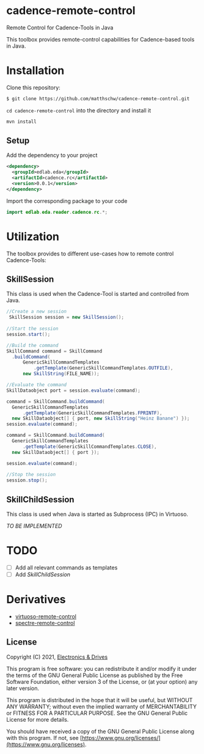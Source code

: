 # cadence-remote-control

Remote Control for Cadence-Tools in Java

This toolbox provides remote-control capabilities for Cadence-based
tools in Java.

# Installation

Clone this repository:

```bash
$ git clone https://github.com/matthschw/cadence-remote-control.git
```

`cd cadence-remote-control` into the directory and install it

```bash
mvn install
```

## Setup
Add the dependency to your project

```xml
<dependency>
  <groupId>edlab.eda</groupId>
  <artifactId>cadence.rc</artifactId>
  <version>0.0.1</version>
</dependency>
```

Import the corresponding package to your code
```java
import edlab.eda.reader.cadence.rc.*;
```

# Utilization

The toolbox provides to different use-cases how to remote control 
Cadence-Tools:

## SkillSession
This class is used when the Cadence-Tool is started and controlled from Java.

```java
//Create a new session
 SkillSession session = new SkillSession();
 
//Start the session
session.start();

//Build the command 
SkillCommand command = SkillCommand
  .buildCommand(
      GenericSkillCommandTemplates
          .getTemplate(GenericSkillCommandTemplates.OUTFILE),
      new SkillString(FILE_NAME));

//Evaluate the command
SkillDataobject port = session.evaluate(command);

command = SkillCommand.buildCommand(
  GenericSkillCommandTemplates
      .getTemplate(GenericSkillCommandTemplates.FPRINTF),
  new SkillDataobject[] { port, new SkillString("Heinz Banane") });
session.evaluate(command);

command = SkillCommand.buildCommand(
  GenericSkillCommandTemplates
      .getTemplate(GenericSkillCommandTemplates.CLOSE),
  new SkillDataobject[] { port });

session.evaluate(command);
 
//Stop the session
session.stop();
```

## SkillChildSession

This class is used when Java is started as Subprocess (IPC) in
Virtuoso.

*TO BE IMPLEMENTED*

# TODO

- [ ] Add all relevant commands as templates
- [ ] Add *SkillChildSession*

# Derivatives

- [virtuoso-remote-control](https://github.com/matthschw/virtuoso-remote-control)
- [spectre-remote-control](https://github.com/matthschw/spectre-remote-control)

## License

Copyright (C) 2021, [Electronics & Drives](https://www.electronics-and-drives.de/)

This program is free software: you can redistribute it and/or modify
it under the terms of the GNU General Public License as published by
the Free Software Foundation, either version 3 of the License, or
(at your option) any later version.

This program is distributed in the hope that it will be useful,
but WITHOUT ANY WARRANTY; without even the implied warranty of
MERCHANTABILITY or FITNESS FOR A PARTICULAR PURPOSE.  See the
GNU General Public License for more details.

You should have received a copy of the GNU General Public License
along with this program. If not, see 
[https://www.gnu.org/licenses/](https://www.gnu.org/licenses).
